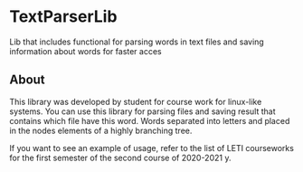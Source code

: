 # TextParserLib
Lib that includes functional for parsing words in text files and saving information about words for faster acces

## About
This library was developed by student for course work for linux-like systems.
You can use this library for parsing files and saving result that contains which file have this word.
Words separated into letters and placed in the nodes elements of a highly branching tree.

If you want to see an example of usage, refer to the list of LETI courseworks for the first semester of the second course of 2020-2021 y.